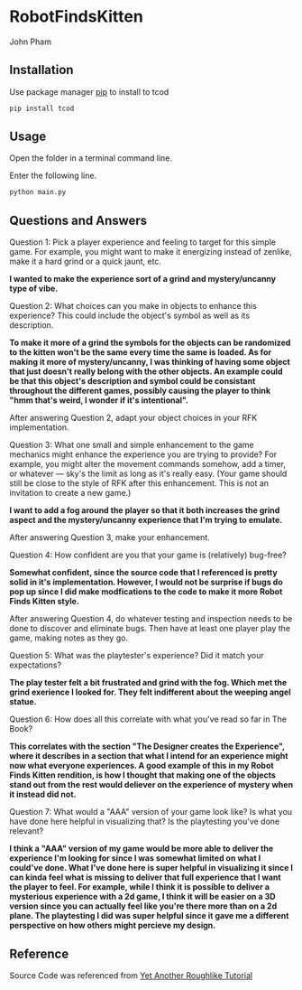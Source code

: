 # RobotFindsKitten
John Pham

## Installation
Use package manager [pip](https://pip.pypa.io/en/stable/) to install to tcod

```bash
pip install tcod
```

## Usage
Open the folder in a terminal command line.

Enter the following line.

```bash
python main.py
```

## Questions and Answers

Question 1: Pick a player experience and feeling to target for this simple game. For example, you might want to make it energizing instead of zenlike, make it a hard grind or a quick jaunt, etc.

**I wanted to make the experience sort of a grind and mystery/uncanny type of vibe.**

Question 2: What choices can you make in objects to enhance this experience? This could include the object's symbol as well as its description.

**To make it more of a grind the symbols for the objects can be randomized to the kitten won't be the same every time the same is loaded. As for making it more of mystery/uncanny, I was thinking of having some object that just doesn't really belong with the other objects. An example could be that this object's description and symbol could be consistant throughout the different games, possibly causing the player to think "hmm that's weird, I wonder if it's intentional".**

After answering Question 2, adapt your object choices in your RFK implementation.

Question 3: What one small and simple enhancement to the game mechanics might enhance the experience you are trying to provide? For example, you might alter the movement commands somehow, add a timer, or whatever — sky's the limit as long as it's really easy. (Your game should still be close to the style of RFK after this enhancement. This is not an invitation to create a new game.)

**I want to add a fog around the player so that it both increases the grind aspect and the mystery/uncanny experience that I'm trying to emulate.**

After answering Question 3, make your enhancement.

Question 4: How confident are you that your game is (relatively) bug-free?

**Somewhat confident, since the source code that I referenced is pretty solid in it's implementation. However, I would not be surprise if bugs do pop up since I did make modfications to the code to make it more Robot Finds Kitten style.**

After answering Question 4, do whatever testing and inspection needs to be done to discover and eliminate bugs. Then have at least one player play the game, making notes as they go.

Question 5: What was the playtester's experience? Did it match your expectations?

**The play tester felt a bit frustrated and grind with the fog. Which met the grind exerience I looked for. They felt indifferent about the weeping angel statue.**

Question 6: How does all this correlate with what you've read so far in The Book?

**This correlates with the section "The Designer creates the Experience", where it describes in a section that what I intend for an experience might now what everyone experiences. A good example of this in my Robot Finds Kitten rendition, is how I thought that making one of the objects stand out from the rest would deliever on the experience of mystery when it instead did not.**

Question 7: What would a "AAA" version of your game look like? Is what you have done here helpful in visualizing that? Is the playtesting you've done relevant?

**I think a "AAA" version of my game would be more able to deliver the experience I'm looking for since I was somewhat limited on what I could've done. What I've done here is super helpful in visualizing it since I can kinda feel what is missing to deliver that full experience that I want the player to feel. For example, while I think it is possible to deliver a mysterious experience with a 2d game, I think it will be easier on a 3D version since you can actually feel like you're there more than on a 2d plane. The playtesting I did was super helpful since it gave me a different perspective on how others might percieve my design.**

## Reference

Source Code was referenced from [Yet Another Roughlike Tutorial](http://rogueliketutorials.com/tutorials/tcod/v2/)
